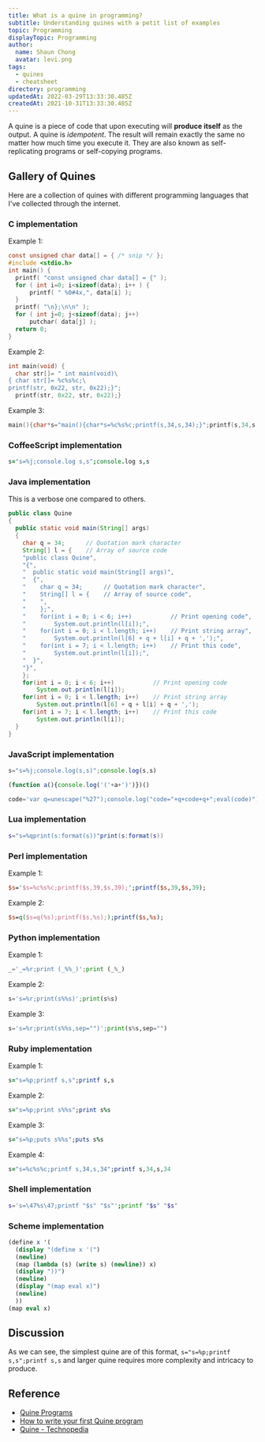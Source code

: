 ```yaml
---
title: What is a quine in programming?
subtitle: Understanding quines with a petit list of examples
topic: Programming
displayTopic: Programming
author:
  name: Shaun Chong
  avatar: levi.png
tags:
  - quines
  - cheatsheet
directory: programming
updatedAt: 2022-03-29T13:33:30.485Z
createdAt: 2021-10-31T13:33:30.485Z
---
```


A quine is a piece of code that upon executing will **produce itself** as the output. A quine is _idempotent_. The result will remain exactly the same no matter how much time you execute it. They are also known as self-replicating programs or self-copying programs.

## Gallery of Quines

Here are a collection of quines with different programming languages that I've collected through the internet. 

### C implementation

Example 1:

```c
const unsigned char data[] = { /* snip */ };
#include <stdio.h>
int main() {
  printf( "const unsigned char data[] = {" );
  for ( int i=0; i<sizeof(data); i++ ) {
      printf( " %0#4x,", data[i] );
  }
  printf( "\n};\n\n" );
  for ( int j=0; j<sizeof(data); j++) 
      putchar( data[j] );
  return 0;
}
```

Example 2:

```c
int main(void) {
  char str[]= " int main(void)\
{ char str[]= %c%s%c;\
printf(str, 0x22, str, 0x22);}";
  printf(str, 0x22, str, 0x22);}
```

Example 3:

```c
main(){char*s="main(){char*s=%c%s%c;printf(s,34,s,34);}";printf(s,34,s,34);}
```

### CoffeeScript implementation

```coffee
s="s=%j;console.log s,s";console.log s,s
```

### Java implementation

This is a verbose one compared to others.

```java
public class Quine
{
  public static void main(String[] args)
  {
    char q = 34;      // Quotation mark character
    String[] l = {    // Array of source code
    "public class Quine",
    "{",
    "  public static void main(String[] args)",
    "  {",
    "    char q = 34;      // Quotation mark character",
    "    String[] l = {    // Array of source code",
    "    ",
    "    };",
    "    for(int i = 0; i < 6; i++)           // Print opening code",
    "        System.out.println(l[i]);",
    "    for(int i = 0; i < l.length; i++)    // Print string array",
    "        System.out.println(l[6] + q + l[i] + q + ',');",
    "    for(int i = 7; i < l.length; i++)    // Print this code",
    "        System.out.println(l[i]);",
    "  }",
    "}",
    };
    for(int i = 0; i < 6; i++)           // Print opening code
        System.out.println(l[i]);
    for(int i = 0; i < l.length; i++)    // Print string array
        System.out.println(l[6] + q + l[i] + q + ',');
    for(int i = 7; i < l.length; i++)    // Print this code
        System.out.println(l[i]);
  }
}
```

### JavaScript implementation

```js
s="s=%j;console.log(s,s)";console.log(s,s)

(function a(){console.log('('+a+')')})()

code='var q=unescape("%27");console.log("code="+q+code+q+";eval(code)")';eval(code)
```

### Lua implementation

```lua
s="s=%qprint(s:format(s))"print(s:format(s))
```

### Perl implementation

Example 1:

```perl
$s='$s=%c%s%c;printf($s,39,$s,39);';printf($s,39,$s,39);
```

Example 2:

```perl
$s=q($s=q(%s);printf($s,%s););printf($s,%s);
```

### Python implementation

Example 1:

```py
_='_=%r;print (_%%_)';print (_%_) 
```

Example 2:

```py
s='s=%r;print(s%%s)';print(s%s)
```

Example 3:

```py
s='s=%r;print(s%%s,sep="")';print(s%s,sep="")
```

### Ruby implementation

Example 1:

```rb
s="s=%p;printf s,s";printf s,s
```

Example 2:

```rb
s="s=%p;print s%%s";print s%s
```

Example 3:

```rb
s="s=%p;puts s%%s";puts s%s
```

Example 4:

```rb
s="s=%c%s%c;printf s,34,s,34";printf s,34,s,34
```

### Shell implementation

```sh
s='s=\47%s\47;printf "$s" "$s"';printf "$s" "$s"
```

### Scheme implementation

```scheme
(define x '(
  (display "(define x '(")
  (newline)
  (map (lambda (s) (write s) (newline)) x)
  (display "))")
  (newline)
  (display "(map eval x)")
  (newline)
  ))
(map eval x)
```

## Discussion

As we can see, the simplest quine are of this format, `s="s=%p;printf s,s";printf s,s` and larger quine requires more complexity and intricacy to produce.

## Reference

- [Quine Programs](https://cs.lmu.edu/~ray/notes/quineprograms/)
- [How to write your first Quine program](https://towardsdatascience.com/how-to-write-your-first-quine-program-947f2b7e4a6f)
- [Quine - Technopedia](https://www.techopedia.com/definition/21581/quine)
